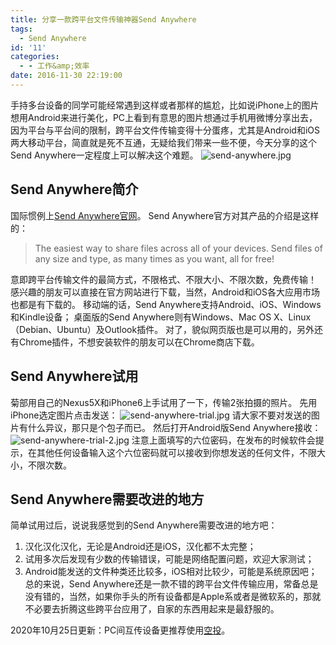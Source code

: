 ```yaml
---
title: 分享一款跨平台文件传输神器Send Anywhere
tags:
  - Send Anywhere
id: '11'
categories:
  - - 工作&amp;效率
date: 2016-11-30 22:19:00
---
```


手持多台设备的同学可能经常遇到这样或者那样的尴尬，比如说iPhone上的图片想用Android来进行美化，PC上看到有意思的图片想通过手机用微博分享出去，因为平台与平台间的限制，跨平台文件传输变得十分蛋疼，尤其是Android和iOS两大移动平台，简直就是死不互通，无疑给我们带来一些不便，今天分享的这个Send Anywhere一定程度上可以解决这个难题。 ![send-anywhere.jpg](https://www.jubuzz.com/usr/uploads/2016/12/3225617088.jpg)

## Send Anywhere简介

国际惯例上[Send Anywhere官网](https://send-anywhere.com/)。 Send Anywhere官方对其产品的介绍是这样的：

> The easiest way to share files across all of your devices. Send files of any size and type, as many times as you want, all for free!

意即跨平台传输文件的最简方式，不限格式、不限大小、不限次数，免费传输！ 感兴趣的朋友可以直接在官方网站进行下载，当然，Android和iOS各大应用市场也都是有下载的。 移动端的话，Send Anywhere支持Android、iOS、Windows和Kindle设备； 桌面版的Send Anywhere则有Windows、Mac OS X、Linux（Debian、Ubuntu）及Outlook插件。 对了，貌似网页版也是可以用的，另外还有Chrome插件，不想安装软件的朋友可以在Chrome商店下载。

## Send Anywhere试用

菊部用自己的Nexus5X和iPhone6上手试用了一下，传输2张拍摄的照片。 先用iPhone选定图片点击发送： ![send-anywhere-trial.jpg](https://www.jubuzz.com/usr/uploads/2016/12/4213153316.jpg) 请大家不要对发送的图片有什么异议，那只是个包子而已。 然后打开Android版Send Anywhere接收： ![send-anywhere-trial-2.jpg](https://www.jubuzz.com/usr/uploads/2016/12/4076532258.jpg) 注意上面填写的六位密码，在发布的时候软件会提示，在其他任何设备输入这个六位密码就可以接收到你想发送的任何文件，不限大小，不限次数。

## Send Anywhere需要改进的地方

简单试用过后，说说我感觉到的Send Anywhere需要改进的地方吧：

1.  汉化汉化汉化，无论是Android还是iOS，汉化都不太完整；
2.  试用多次后发现有少数的传输错误，可能是网络配置问题，欢迎大家测试；
3.  Android能发送的文件种类还比较多，iOS相对比较少，可能是系统原因吧； 总的来说，Send Anywhere还是一款不错的跨平台文件传输应用，常备总是没有错的，当然，如果你手头的所有设备都是Apple系或者是微软系的，那就不必要去折腾这些跨平台应用了，自家的东西用起来是最舒服的。

2020年10月25日更新：PC间互传设备更推荐使用[空投](https://www.jubuzz.com/geek/efficiency/1802.html)。
